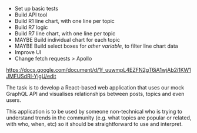 - Set up basic tests
- Build API tool
- Build R1 line chart, with one line per topic
- Build R7 logic
- Build R7 line chart, with one line per topic
- MAYBE Build individual chart for each topic
- MAYBE Build select boxes for *other variable*, to filter line chart data
- Improve UI
- Change fetch requests > Apollo

https://docs.google.com/document/d/1f_uuwmpL4EZFN2gT6iA1wjAb2i1KW1JMFUSdRI-YjgU/edit

The task is to develop a React-based web application that uses our mock GraphQL API and visualises relationships between posts, topics and even users. 

This application is to be used by someone non-technical who is trying to understand trends in the community (e.g. what topics are popular or related, with who, when, etc) so it should be straightforward to use and interpret.
